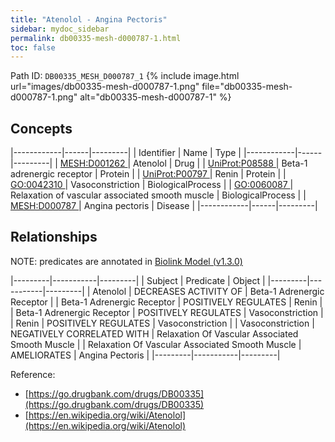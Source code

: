 ```yaml
---
title: "Atenolol - Angina Pectoris"
sidebar: mydoc_sidebar
permalink: db00335-mesh-d000787-1.html
toc: false 
---
```



Path ID: `DB00335_MESH_D000787_1`
{% include image.html url="images/db00335-mesh-d000787-1.png" file="db00335-mesh-d000787-1.png" alt="db00335-mesh-d000787-1" %}

## Concepts

|------------|------|---------|
| Identifier | Name | Type    |
|------------|------|---------|
| <a href="https://identifiers.org/MESH:D001262">MESH:D001262 </a> | Atenolol | Drug |
| <a href="https://identifiers.org/UniProt:P08588">UniProt:P08588 </a> | Beta-1 adrenergic receptor | Protein |
| <a href="https://identifiers.org/UniProt:P00797">UniProt:P00797 </a> | Renin | Protein |
| <a href="https://identifiers.org/GO:0042310">GO:0042310 </a> | Vasoconstriction | BiologicalProcess |
| <a href="https://identifiers.org/GO:0060087">GO:0060087 </a> | Relaxation of vascular associated smooth muscle | BiologicalProcess |
| <a href="https://identifiers.org/MESH:D000787">MESH:D000787 </a> | Angina pectoris | Disease |
|------------|------|---------|

## Relationships


NOTE: predicates are annotated in <a href="https://github.com/biolink/biolink-model/releases/tag/v1.3.0">Biolink Model (v1.3.0)</a>

|---------|-----------|---------|
| Subject | Predicate | Object  |
|---------|-----------|---------|
| Atenolol | DECREASES ACTIVITY OF | Beta-1 Adrenergic Receptor |
| Beta-1 Adrenergic Receptor | POSITIVELY REGULATES | Renin |
| Beta-1 Adrenergic Receptor | POSITIVELY REGULATES | Vasoconstriction |
| Renin | POSITIVELY REGULATES | Vasoconstriction |
| Vasoconstriction | NEGATIVELY CORRELATED WITH | Relaxation Of Vascular Associated Smooth Muscle |
| Relaxation Of Vascular Associated Smooth Muscle | AMELIORATES | Angina Pectoris |
|---------|-----------|---------|

Reference: 
  - [https://go.drugbank.com/drugs/DB00335](https://go.drugbank.com/drugs/DB00335)
  - [https://en.wikipedia.org/wiki/Atenolol](https://en.wikipedia.org/wiki/Atenolol)
